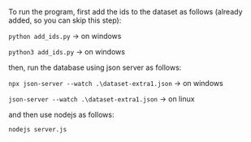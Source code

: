 To run the program, first add the ids to the dataset as follows (already added, so you can skip this step):

```python add_ids.py``` -> on windows

```python3 add_ids.py``` -> on windows

then, run the database using json server as follows:

```npx json-server --watch .\dataset-extra1.json``` -> on windows

```json-server --watch .\dataset-extra1.json``` -> on linux

and then use nodejs as follows:

```nodejs server.js```

